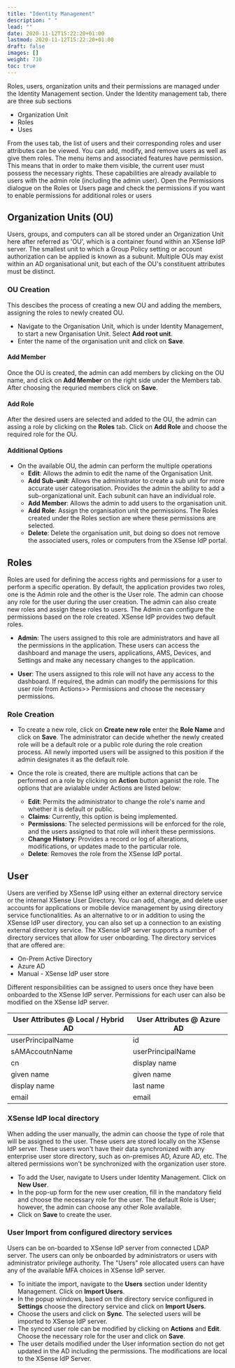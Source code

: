 ```yaml
---
title: "Identity Management"
description: " "
lead: ""
date: 2020-11-12T15:22:20+01:00
lastmod: 2020-11-12T15:22:20+01:00
draft: false
images: []
weight: 710
toc: true
---
```


Roles, users, organization units and their permissions are managed under the Identity Management section. Under the Identity management tab, there are three sub sections

- Organization Unit
- Roles
- Uses

From the uses tab, the list of users and their corresponding roles and user attributes can be viewed. You can add, modify, and remove users as well as give them roles. The menu items and associated features have permission. This means that in order to make them visible, the current user must possess the necessary rights. These capabilities are already available to users with the admin role (including the admin user). Open the Permissions dialogue on the Roles or Users page and check the permissions if you want to enable permissions for additional roles or users

## Organization Units (OU)

Users, groups, and computers can all be stored under an Organization Unit here after referred as 'OU', which is a container found within an XSense IdP server. The smallest unit to which a Group Policy setting or account authorization can be applied is known as a subunit. Multiple OUs may exist within an AD organisational unit, but each of the OU's constituent attributes must be distinct.

### OU Creation

This descibes the process of creating a new OU and adding the members, assigning the roles to newly created OU.

- Navigate to the Organisation Unit, which is under Identity Management, to start a new Organisation Unit. Select **Add root unit**.
- Enter the name of the organisation unit and click on **Save**.

#### Add Member

Once the OU is created, the admin can add members by clicking on the OU name, and click on **Add Member** on the right side under the Members tab.
After choosing the requried members click on **Save**.

#### Add Role

After the desired users are selected and added to the OU, the admin can assing a role by clicking on the **Roles** tab. Click on **Add Role** and choose the required role for the OU.

#### Additional Options

- On the available OU, the admin can perform the multiple operations
  - **Edit**: Allows the admin to edit the name of the Organisation Unit.
  - **Add Sub-unit**: Allows the administrator to create a sub unit for more accurate user categorisation. Provides the admin the ability to add a sub-organizational unit. Each subunit can have an individual role.
  - **Add Member**: Allows the admin to add users to the organisation unit.  
  - **Add Role**: Assign the organisation unit the permissions. The Roles created under the Roles section are where these permissions are selected.
  - **Delete**: Delete the organisation unit, but doing so does not remove the associated users, roles or computers from the XSense IdP portal.

## Roles

Roles are used for defining the access rights and permissions for a user to perform a specific operation. By default, the application provides two roles, one is the Admin role and the other is the User role. The admin can choose any role for the user during the user creation. The admin can also create new roles and assign these roles to users. The Admin can configure the permissions based on the role created. XSense IdP provides two default roles.

- **Admin**:  The users assigned to this role are administrators and have all the permissions in the application. These users can access the dashboard and manage the users, applications, AMS, Devices, and Settings and make any necessary changes to the application.

- **User**: The users assigned to this role will not have any access to the dashboard. If required, the admin can modify the permissions for this user role from Actions>> Permissions and choose the necessary permissions.

### Role Creation

- To create a new role, click on **Create new role** enter the **Role Name** and click on **Save**. The administrator can decide whether the newly created role will be a default role or a public role during the role creation process. All newly imported users will be assigned to this position if the admin designates it as the default role.
- Once the role is created, there are multiple actions that can be performed on a role by clicking on **Action** button aganist the role. The options that are avialable under Actions are listed below:
  
  - **Edit**: Permits the administrator to change the role's name and whether it is default or public.
  - **Claims**: Currently, this option is being implemented.
  - **Permissions**: The selected permissions will be enforced for the role, and the users assigned to that role will inherit these permissions.
  - **Change History**: Provides a record or log of alterations, modifications, or updates made to the particular role.
  - **Delete**: Removes the role from the XSense IdP portal.

## User

Users are verified by XSense IdP using either an external directory service or the internal XSense User Directory. You can add, change, and delete user accounts for applications or mobile device management by using directory service functionalities. As an alternative to or in addition to using the XSense IdP user directory, you can also set up a connection to an existing external directory service. The XSense IdP server supports a number of directory services that allow for user onboarding. The directory services that are offered are:

- On-Prem Active Directory
- Azure AD
- Manual - XSense IdP user store

Different responsibilities can be assigned to users once they have been onboarded to the XSense IdP server. Permissions for each user can also be modified on the XSense IdP server.

| User Attributes @ Local / Hybrid AD | User Attributes @ Azure AD |
|---|---|
| userPrincipalName  | id  |
|  sAMAccoutnName | userPrincipalName |
|  cn | display name  | 
|given name | given name|
| display name | last name |
|email | email|

### XSense IdP local directory

When adding the user manually, the admin can choose the type of role that will be assigned to the user. These users are stored locally on the XSense IdP server. These users won't have their data synchronized with any enterprise user store directory, such as on-premises AD, Azure AD, etc. The altered permissions won't be synchronized with the organization user store.

- To add the User, navigate to Users under Identity Management. Click on **New User**.
- In the pop-up form for the new user creation, fill in the mandatory field and choose the necessary role for the user. The default Role is User; however, the admin can choose any other Role available.
- Click on **Save** to create the user.

### User Import from configured directory services

Users can be on-boarded to XSense IdP server from connected LDAP server. The users can only be onboarded by administrators or users with administrator privilege authority. The "Users" role allocated users can have any of the available MFA choices in XSense IdP server.

- To initiate the import, navigate to the **Users** section under Identity Management. Click on **Import Users**.
- In the popup windows, based on the directory service configured in **Settings** choose the directory service and click on **Import Users**.
- Choose the users and click on **Sync**. The selected users will be imported to XSense IdP server.
- The synced user role can be modified by clicking on **Actions** and **Edit**. Choose the necessary role for the user and click on **Save**.
- The user details modified under the User information section do not get updated in the AD including the permissions. The modifications are local to the XSense IdP Server.

